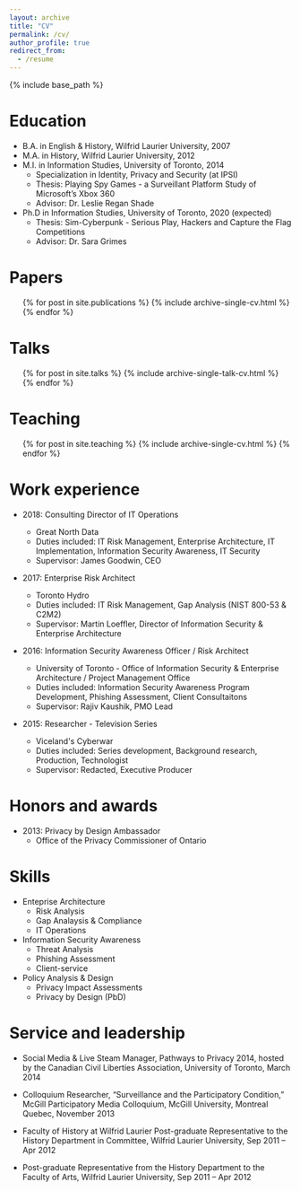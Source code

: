 ```yaml
---
layout: archive
title: "CV"
permalink: /cv/
author_profile: true
redirect_from:
  - /resume
---
```


{% include base_path %}

Education
======
* B.A. in English & History, Wilfrid Laurier University, 2007
* M.A. in History, Wilfrid Laurier University, 2012
* M.I. in Information Studies, University of Toronto, 2014
  * Specialization in Identity, Privacy and Security (at IPSI)
  * Thesis: Playing Spy Games - a Surveillant Platform Study of Microsoft’s Xbox 360
  * Advisor: Dr. Leslie Regan Shade
* Ph.D in Information Studies, University of Toronto, 2020 (expected)
  * Thesis:  Sim-Cyberpunk - Serious Play, Hackers and Capture the Flag Competitions
  * Advisor: Dr. Sara Grimes
  
Papers
======
  <ul>{% for post in site.publications %}
    {% include archive-single-cv.html %}
  {% endfor %}</ul>
  
Talks
======
  <ul>{% for post in site.talks %}
    {% include archive-single-talk-cv.html %}
  {% endfor %}</ul>
  
Teaching
======
  <ul>{% for post in site.teaching %}
    {% include archive-single-cv.html %}
  {% endfor %}</ul>

Work experience
======
* 2018: Consulting Director of IT Operations
  * Great North Data
  * Duties included: IT Risk Management, Enterprise Architecture, IT Implementation, Information Security Awareness, IT Security
  * Supervisor: James Goodwin, CEO

* 2017: Enterprise Risk Architect
  * Toronto Hydro
  * Duties included: IT Risk Management, Gap Analysis (NIST 800-53 & C2M2)
  * Supervisor: Martin Loeffler, Director of Information Security & Enterprise Architecture
  
* 2016: Information Security Awareness Officer / Risk Architect
  * University of Toronto - Office of Information Security & Enterprise Architecture / Project Management Office
  * Duties included: Information Security Awareness Program Development, Phishing Assessment, Client Consultaitons
  * Supervisor: Rajiv Kaushik, PMO Lead
  
* 2015: Researcher - Television Series
  * Viceland's Cyberwar
  * Duties included: Series development, Background research, Production, Technologist
  * Supervisor: Redacted, Executive Producer
  
Honors and awards
======
* 2013: Privacy by Design Ambassador
  * Office of the Privacy Commissioner of Ontario
  
Skills
======
* Enteprise Architecture 
  * Risk Analysis
  * Gap Analaysis & Compliance
  * IT Operations
* Information Security Awareness
  * Threat Analysis
  * Phishing Assessment
  * Client-service 
* Policy Analysis & Design
  * Privacy Impact Assessments
  * Privacy by Design (PbD)

Service and leadership
======
* Social Media & Live Steam Manager, Pathways to Privacy 2014, hosted by the Canadian Civil Liberties Association, University of Toronto, March 2014

* Colloquium Researcher, “Surveillance and the Participatory Condition,” McGill Participatory Media Colloquium, McGill University, Montreal Quebec, November 2013

* Faculty of History at Wilfrid Laurier
Post-graduate Representative to the History Department in Committee, Wilfrid Laurier University, Sep 2011 – Apr 2012

* Post-graduate Representative from the History Department to the Faculty of Arts, Wilfrid Laurier University, Sep 2011 – Apr 2012


